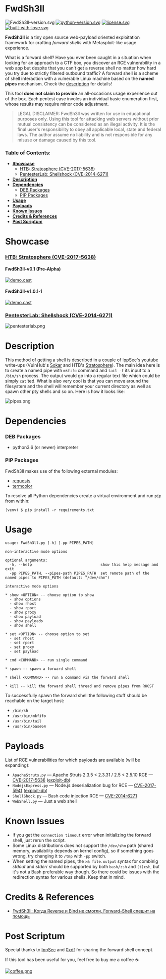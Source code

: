 FwdSh3ll
==========

![FwdSh3ll-version.svg](https://img.shields.io/badge/ver-1.0.1-red.svg)
[![python-version.svg](https://img.shields.io/badge/python-3.6-blue.svg)](https://www.python.org/downloads)
[![license.svg](https://img.shields.io/badge/license-GPLv3-blue.svg)](https://raw.githubusercontent.com/snovvcrash/FwdSh3ll/master/LICENSE)
[![built-with-love.svg](https://img.shields.io/badge/built%20with-%F0%9F%92%97%F0%9F%92%97%F0%9F%92%97-lightgrey.svg)](https://emojipedia.org/growing-heart)

**FwdSh3ll** is a tiny open source web-payload oriented exploitation framework for crafting *forward shells* with Metasploit-like usage experience.

What is a forward shell? Have you ever been caught in a situation when looking for an approach to a CTF box, you discover an RCE vulnerability in a web app but despite that you can't get a reverse shell no matter how hard you try due to strictly filtered outbound traffic? A forward shell is a scheme of shell interaction with a vulnerable Linux machine based on the **named pipes** mechanism. Check the [description](#description) for details!

This tool **does not claim to provide** an all-occasions usage experience out of the box. Each pentest case involes an individual basic enumeration first, whose results may require minor code adjustment.

> LEGAL DISCLAIMER: FwdSh3ll was written for use in educational purposes only. Using this tool for attacking web servers without prior mutual consistency can be considered as an illegal activity. It is the final user's responsibility to obey all applicable local, state and federal laws. The author assume no liability and is not responsible for any misuse or damage caused by this tool.

### Table of Contents:
* [**Showcase**](#showcase)
  - [HTB: Stratosphere (CVE-2017-5638)](#htb-stratosphere-cve-2017-5638)
  - [PentesterLab: Shellshock (CVE-2014-6271)](#pentesterlab-shellshock-cve-2014-6271)
* [**Description**](#description)
* [**Dependencies**](#dependencies)
  - [DEB Packages](#deb-packages)
  - [PIP Packages](#pip-packages)
* [**Usage**](#usage)
* [**Payloads**](#payloads)
* [**Known Issues**](#known-issues)
* [**Credits & References**](#credits--references)
* [**Post Scriptum**](#post-scriptum)

Showcase
==========

### [HTB: Stratosphere (CVE-2017-5638)](https://www.hackthebox.eu/home/machines/profile/129)

#### FwdSh3ll-v0.1 (Pre-Alpha)

[![demo.cast](https://asciinema.org/a/200295.png)](https://asciinema.org/a/200295?autoplay=1)

#### FwdSh3ll-v1.0.1-1

[![demo.cast](https://asciinema.org/a/259376.png)](https://asciinema.org/a/259376?autoplay=1)

### [PentesterLab: Shellshock (CVE-2014-6271)](https://pentesterlab.com/exercises/cve-2014-6271/attachments)

![pentesterlab.png](https://user-images.githubusercontent.com/23141800/61952433-8618de80-afbc-11e9-8ef3-4f43562bf435.png)

Description
==========

This method of getting a shell is described in a couple of IppSec's youtube write-ups (VulnHub's [Sokar](https://youtu.be/k6ri-LFWEj4?t=15m35s "VulnHub - Sokar - YouTube") and HTB's [Stratosphere](https://youtu.be/uMwcJQcUnmY?t=21m10s "HackTheBox - Stratosphere - YouTube")). The main idea here is to create a named pipe with `mkfifo` command and `tail -f` its input to a `/bin/sh` process. The output would go into a regular text file which could be simply `cat`'ted. What is also very cool is that you can move around the filesystem and the shell will remember your current directory as well as spawn other pty shells and so on. Here is how it looks like:

![pipes.png](https://user-images.githubusercontent.com/23141800/45626338-f4853a00-ba97-11e8-8f1a-962b4f32a36b.png)

Dependencies
==========

### DEB Packages

* python3.6 (or newer) interpreter

### PIP Packages

FwdSh3ll makes use of the following external modules:

* [requests](http://docs.python-requests.org/en/master "Requests: HTTP for Humans — Requests 2.19.1 documentation")
* [termcolor](https://pypi.python.org/pypi/termcolor "termcolor 1.1.0 : Python Package Index")

To resolve all Python dependencies create a virtual environment and run `pip` from within:

```
(venv) $ pip install -r requirements.txt
```

Usage
==========

```
usage: FwdSh3ll.py [-h] [-pp PIPES_PATH]

non-interactive mode options

optional arguments:
  -h, --help                               show this help message and exit
  -pp PIPES_PATH, --pipes-path PIPES_PATH  set remote path of the named pipes to PIPES_PATH (default: "/dev/shm")

interactive mode options

* show <OPTION> -- choose option to show
  - show options
  - show rhost
  - show rport
  - show proxy
  - show payload
  - show payloads
  - show shell

* set <OPTION> -- choose option to set
  - set rhost
  - set rport
  - set proxy
  - set payload

* cmd <COMMAND> -- run single command

* spawn -- spawn a forward shell

* shell <COMMAND> -- run a command via the forward shell

* kill -- kill the forward shell thread and remove pipes from RHOST
```

To successfully spawn the forward shell the following stuff should be reachable on the target host:

* `/bin/sh`
* `/usr/bin/mkfifo`
* `/usr/bin/tail`
* `/usr/bin/base64`

Payloads
==========

List of RCE vulnerabilities for which payloads are available (will be expanding):

* `ApacheStruts.py` — Apache Struts 2.3.5 < 2.3.31 / 2.5 < 2.5.10 RCE — [CVE-2017-5638](https://nvd.nist.gov/vuln/detail/CVE-2017-5638 "NVD - CVE-2017-5638") ([exploit-db](https://www.exploit-db.com/exploits/41570 "Apache Struts 2.3.5 < 2.3.31 / 2.5 < 2.5.10 - Remote Code Execution"))
* `NodejsExpress.py` — Node.js deserialization bug for RCE — [CVE-2017-5941](https://nvd.nist.gov/vuln/detail/CVE-2017-5941 "NVD - CVE-2017-5941") ([exploit-db](https://www.exploit-db.com/docs/english/41289-exploiting-node.js-deserialization-bug-for-remote-code-execution.pdf "Exploiting Node.js deserialization bug for Remote Code Execution (CVE-2017-5941)"))
* `ShellShock.py` — Bash code injection RCE — [CVE-2014-6271](https://nvd.nist.gov/vuln/detail/CVE-2014-6271 "NVD - CVE-2014-6271")
* `WebShell.py` — Just a web shell

Known Issues
==========

* If you get the `connection timeout` error when initializing the forward shell, just rerun the script.
* Some Linux distributions does not support the `/dev/shm` path (shared memory, availability depends on kernel config), so if something goes wrong, try changing it to `/tmp` with `-pp` switch.
* When setting the named pipes, the `>& file.output` syntax for combinig *stdout* and *stderr* should be supported by both `bash/zsh` and `(t)csh`, but it's not a Bash preferable way though. So there could be issues with the redirection syntax for various shells. Keep that in mind.

Credits & References
==========

* [FwdSh3ll: Когда Reverse и Bind не смогли, Forward-Shell спешит на помощь](https://codeby.net/threads/fwdsh3ll-kogda-reverse-i-bind-ne-smogli-forward-shell-speshit-na-pomosch.65029/)

Post Scriptum
==========

Special thanks to [IppSec](https://www.youtube.com/channel/UCa6eh7gCkpPo5XXUDfygQQA "IppSec - YouTube") and [0xdf](https://www.hackthebox.eu/profile/4935 "Hack The Box :: 0xdf:: Member Profile") for sharing the forward shell concept.

If this tool has been useful for you, feel free to buy me a coffee :coffee:

[![coffee.png](https://user-images.githubusercontent.com/23141800/45254832-8948b300-b387-11e8-9206-23c3e10af5f2.png)](https://buymeacoff.ee/snovvcrash)

